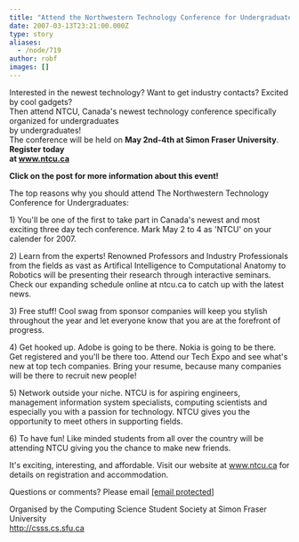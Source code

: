 ```yaml
---
title: "Attend the Northwestern Technology Conference for Undergraduates!"
date: 2007-03-13T23:21:00.000Z
type: story
aliases:
  - /node/719
author: robf
images: []
---
```


<div class="field field-name-body field-type-text-with-summary field-label-hidden"><div class="field-items"><div class="field-item even"><p>Interested in the newest technology? Want to get industry contacts? Excited by cool gadgets?<br>
Then attend NTCU, Canada&apos;s newest technology conference specifically organized for undergraduates<br>
by undergraduates!<br>
The conference will be held on <b>May 2nd-4th at Simon Fraser University</b>.  <b>Register today<br>
at <a href="http://www.ntcu.ca" target="_blank">www.ntcu.ca</a></b></p>
<p><b>Click on the post for more information about this event!</b></p>
<!--break--><p>The top reasons why you should attend The Northwestern Technology Conference for Undergraduates:</p>
<p>    1) You&apos;ll be one of the first to take part in Canada&apos;s newest and most exciting three day tech conference. Mark May 2 to 4 as &apos;NTCU&apos; on your calender for 2007.</p>
<p>    2) Learn from the experts! Renowned Professors and Industry Professionals from the fields as vast as Artifical Intelligence to Computational Anatomy to Robotics will be presenting their research through interactive seminars. Check our expanding schedule online at ntcu.ca to catch up with the latest news.</p>
<p>    3) Free stuff! Cool swag from sponsor companies will keep you stylish throughout the year and let everyone know that you are at the forefront of progress.</p>
<p>    4) Get hooked up. Adobe is going to be there. Nokia is going to be there. Get registered and you&apos;ll be there too. Attend our Tech Expo and see what&apos;s new at top tech companies. Bring your resume, because many companies will be there to recruit new people!</p>
<p>    5) Network outside your niche. NTCU is for aspiring engineers, management information system specialists, computing scientists and especially you with a passion for technology. NTCU gives you the opportunity to meet others in supporting fields.</p>
<p>    6) To have fun! Like minded students from all over the country will be attending NTCU giving you the chance to make new friends.</p>
<p>It&apos;s exciting, interesting, and affordable. Visit our website at <a href="http://www.ntcu.ca" target="_blank">www.ntcu.ca</a> for details on registration and accommodation.</p>
<p>Questions or comments? Please email <a href="/cdn-cgi/l/email-protection#5f2c2b2a3b3a312b002d3a333e2b3630312c1f312b3c2a713c3e"><span class="__cf_email__" data-cfemail="1b686f6e7f7e756f44697e777a6f727475685b756f786e35787a">[email&#xA0;protected]</span></a></p>
<p>Organised by the Computing Science Student Society at Simon Fraser University<br>
<a href="http://csss.cs.sfu.ca/">http://csss.cs.sfu.ca</a></p>
</div></div></div>    <footer>
          </footer>